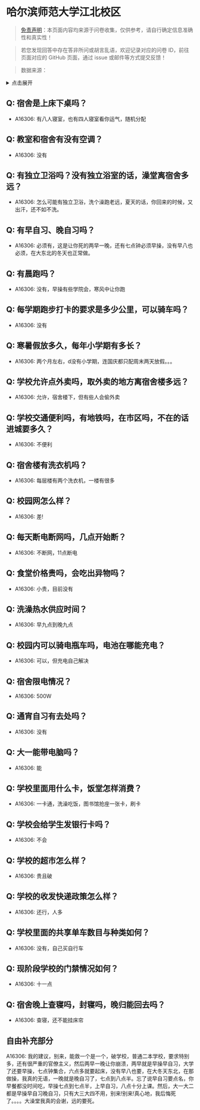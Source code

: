 # 哈尔滨师范大学江北校区

> [免责声明](https://colleges.chat/#_3)：本页面内容均来源于问卷收集，仅供参考，请自行确定信息准确性和真实性！

> 若您发现回答中存在答非所问或胡言乱语，欢迎记录对应的问卷 ID，前往页面对应的 GitHub 页面，通过 issue 或邮件等方式提交反馈！

> 数据来源：

<details><summary>点击展开</summary>
<ul>
<li>A16306: 匿名 (2022 年 10 月)</li>
</ul>
</details>

## Q: 宿舍是上床下桌吗？

- A16306: 有八人寝室，也有四人寝室看你运气，随机分配

## Q: 教室和宿舍有没有空调？

- A16306: 没有

## Q: 有独立卫浴吗？没有独立浴室的话，澡堂离宿舍多远？

- A16306: 怎么可能有独立卫浴，洗个澡跑老远，夏天的话，你回来的时候，又出汗，还不如不洗。

## Q: 有早自习、晚自习吗？

- A16306: 必须有，这是让你死的两早一晚，还有七点钟必须早操，没有早八也必须，在大东北的冬天也正常做。

## Q: 有晨跑吗？

- A16306: 没有，早操有些学院会，寒风中让你跑

## Q: 每学期跑步打卡的要求是多少公里，可以骑车吗？

- A16306: 没有

## Q: 寒暑假放多久，每年小学期有多长？

- A16306: 两个月左右，d没有小学期，连国庆都只配周末两天放假。。。

## Q: 学校允许点外卖吗，取外卖的地方离宿舍楼多远？

- A16306: 允许，宿舍楼下，但有些人会偷外卖

## Q: 学校交通便利吗，有地铁吗，在市区吗，不在的话进城要多久？

- A16306: 不便利

## Q: 宿舍楼有洗衣机吗？

- A16306: 每层楼有两个洗衣机，一楼有很多

## Q: 校园网怎么样？

- A16306: 差!

## Q: 每天断电断网吗，几点开始断？

- A16306: 不断网，11点断电

## Q: 食堂价格贵吗，会吃出异物吗？

- A16306: 小贵，目前没有

## Q: 洗澡热水供应时间？

- A16306: 早九点到晚九点

## Q: 校园内可以骑电瓶车吗，电池在哪能充电？

- A16306: 可以，但充电自己解决

## Q: 宿舍限电情况？

- A16306: 500W

## Q: 通宵自习有去处吗？

- A16306: 没有

## Q: 大一能带电脑吗？

- A16306: 能

## Q: 学校里面用什么卡，饭堂怎样消费？

- A16306: 一卡通，洗澡吃饭，图书馆抢座一张卡，刷卡

## Q: 学校会给学生发银行卡吗？

- A16306: 不会

## Q: 学校的超市怎么样？

- A16306: 贵且破

## Q: 学校的收发快递政策怎么样？

- A16306: 还行，人多

## Q: 学校里面的共享单车数目与种类如何？

- A16306: 没有，自己买自行车

## Q: 现阶段学校的门禁情况如何？

- A16306: 十一点

## Q: 宿舍晚上查寝吗，封寝吗，晚归能回去吗？

- A16306: 查寝，还不能挂床帘

## 自由补充部分

A16306: 我的建议，别来，能救一个是一个，破学校，普通二本学校，要求特别多，还有很严重的官僚主义，然后两早一晚让你崩溃，两早就是早操早自习，大学了还要早操，七点钟集合，六点多就要起床，没有早八也要，在大冬天东北，在那做操，我真的无语，一晚就是晚自习了，七点到八点半。忘了说早自习要点名，你早餐都没时间吃，早操七点到七点半，上早自习，八点十分上课。然后，大一大二都是早操早自习晚自习，只有大三大四不用，别来!别来!真心地，我后悔死了。。。。大澡堂我真的会谢，远的要死。